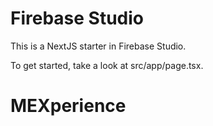 # Firebase Studio

This is a NextJS starter in Firebase Studio.

To get started, take a look at src/app/page.tsx.
# MEXperience
